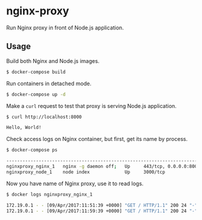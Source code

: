 # nginx-proxy

Run Nginx proxy in front of Node.js application.

## Usage

Build both Nginx and Node.js images.

```bash
$ docker-compose build
```

Run containers in detached mode.

```bash
$ docker-compose up -d
```

Make a `curl` request to test that proxy is serving Node.js application.

```bash
$ curl http://localhost:8000

Hello, World!
```

Check access logs on Nginx container, but first, get its name by process.

```bash
$ docker-compose ps

--------------------------------------------------------------------------------
nginxproxy_nginx_1   nginx -g daemon off;   Up     443/tcp, 0.0.0.0:8000->80/tcp
nginxproxy_node_1    node index             Up     3000/tcp                      
```

Now you have name of Nginx proxy, use it to read logs.

```bash
$ docker logs nginxproxy_nginx_1

172.19.0.1 - - [09/Apr/2017:11:51:39 +0000] "GET / HTTP/1.1" 200 24 "-" "curl/7.51.0" "-"
172.19.0.1 - - [09/Apr/2017:11:59:39 +0000] "GET / HTTP/1.1" 200 24 "-" "curl/7.51.0" "-"
```

